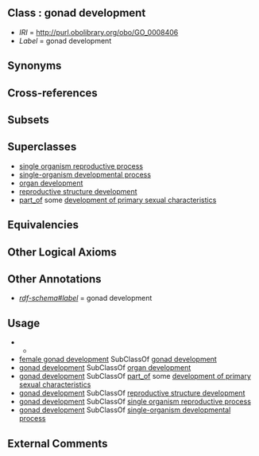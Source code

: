 
## Class : gonad development

 * *IRI* = http://purl.obolibrary.org/obo/GO_0008406
 * *Label* = gonad development

## Synonyms


## Cross-references


## Subsets


## Superclasses

 * [single organism reproductive process](../../GO/02/GO_0044702.md)
 * [single-organism developmental process](../../GO/67/GO_0044767.md)
 * [organ development](../../GO/13/GO_0048513.md)
 * [reproductive structure development](../../GO/08/GO_0048608.md)
 * [part_of](../../BFO/50/BFO_0000050.md) some [development of primary sexual characteristics](../../GO/37/GO_0045137.md)

## Equivalencies


## Other Logical Axioms


## Other Annotations

 * *[rdf-schema#label](../../el/rdf-schema#label.md)* = gonad development

## Usage

 * -
 * [female gonad development](../../GO/85/GO_0008585.md) SubClassOf [gonad development](../../GO/06/GO_0008406.md)
 * [gonad development](../../GO/06/GO_0008406.md) SubClassOf [organ development](../../GO/13/GO_0048513.md)
 * [gonad development](../../GO/06/GO_0008406.md) SubClassOf [part_of](../../BFO/50/BFO_0000050.md) some [development of primary sexual characteristics](../../GO/37/GO_0045137.md)
 * [gonad development](../../GO/06/GO_0008406.md) SubClassOf [reproductive structure development](../../GO/08/GO_0048608.md)
 * [gonad development](../../GO/06/GO_0008406.md) SubClassOf [single organism reproductive process](../../GO/02/GO_0044702.md)
 * [gonad development](../../GO/06/GO_0008406.md) SubClassOf [single-organism developmental process](../../GO/67/GO_0044767.md)

## External Comments

